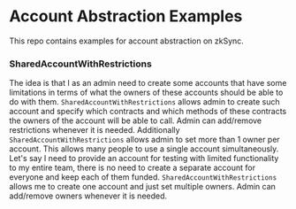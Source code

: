 # Account Abstraction Examples

This repo contains examples for account abstraction on zkSync. 

### SharedAccountWithRestrictions

The idea is that I as an admin need to create some accounts that have some limitations in terms of what the owners of these accounts should be able to do with them. `SharedAccountWithRestrictions` allows admin to create such account and specify which contracts and which methods of these contracts the owners of the account will be able to call. Admin can add/remove restrictions whenever it is needed.
Additionally `SharedAccountWithRestrictions` allows admin to set more than 1 owner per account. This allows many people to use a single account simultaneously. Let's say I need to provide an account for testing with limited functionality to my entire team, there is no need to create a separate account for everyone and keep each of them funded. `SharedAccountWithRestrictions` allows me to create one account and just set multiple owners. Admin can add/remove owners whenever it is needed.
